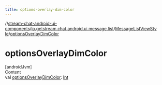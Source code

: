 ```yaml
---
title: options-overlay-dim-color
---
```

//[stream-chat-android-ui-components](../../../index.md)/[io.getstream.chat.android.ui.message.list](../index.md)/[MessageListViewStyle](index.md)/[optionsOverlayDimColor](optionsOverlayDimColor.md)



# optionsOverlayDimColor  
[androidJvm]  
Content  
val [optionsOverlayDimColor](optionsOverlayDimColor.md): [Int](https://kotlinlang.org/api/latest/jvm/stdlib/kotlin/-int/index.html)  



